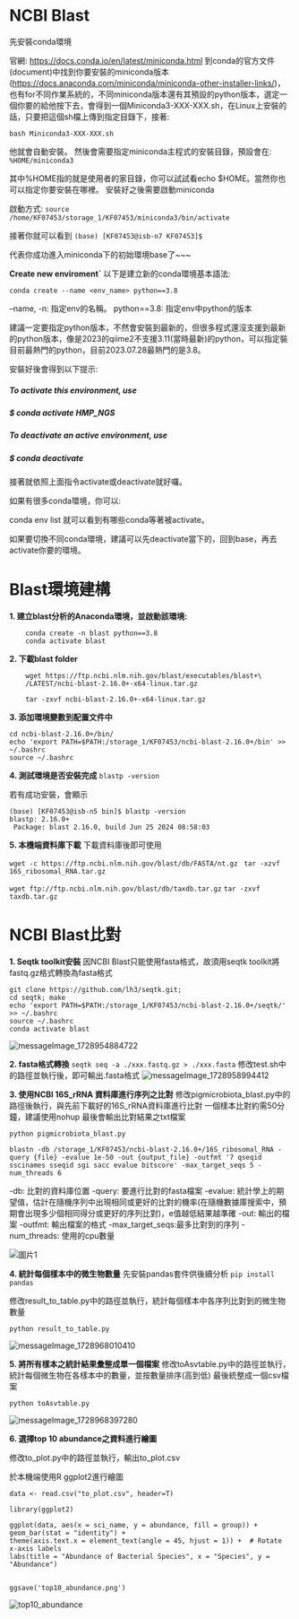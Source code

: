 # NCBI Blast
先安裝conda環境

官網: https://docs.conda.io/en/latest/miniconda.html
到conda的官方文件(document)中找到你要安裝的miniconda版本(https://docs.anaconda.com/miniconda/miniconda-other-installer-links/)，也有for不同作業系統的，不同miniconda版本還有其預設的python版本，選定一個你要的給他按下去，會得到一個Miniconda3-XXX-XXX.sh，在Linux上安裝的話，只要把這個sh檔上傳到指定目錄下，接著:

`bash Miniconda3-XXX-XXX.sh`

他就會自動安裝。
然後會需要指定miniconda主程式的安裝目錄，預設會在:
`%HOME/miniconda3`

其中%HOME指的就是使用者的家目錄，你可以試試看echo $HOME。當然你也可以指定你要安裝在哪裡。
安裝好之後需要啟動miniconda


啟動方式:
`source /home/KF07453/storage_1/KF07453/miniconda3/bin/activate`

接著你就可以看到
`(base) [KF07453@isb-n7 KF07453]$ `

代表你成功進入miniconda下的初始環境base了~~~


**Create new enviroment`**
以下是建立新的conda環境基本語法:

`conda create --name <env_name> python==3.8`

–name, -n: 指定env的名稱。
python==3.8: 指定env中python的版本

建議一定要指定python版本，不然會安裝到最新的，但很多程式還沒支援到最新的python版本，像是2023的qiime2不支援3.11(當時最新)的python，可以指定裝目前最熱門的python，目前2023.07.28最熱門的是3.8。

安裝好後會得到以下提示:

##### To activate this environment, use
#### #
#####     $ conda activate HMP_NGS
#### #
##### To deactivate an active environment, use
#### #
#####     $ conda deactivate


接著就依照上面指令activate或deactivate就好囉。

如果有很多conda環境，你可以:

conda env list
就可以看到有哪些conda等著被activate。

如果要切換不同conda環境，建議可以先deactivate當下的，回到base，再去activate你要的環境。



# Blast環境建構
**1. 建立blast分析的Anaconda環境，並啟動該環境:**
```
    conda create -n blast python==3.8
    conda activate blast
```

**2. 下載blast folder**
```
    wget https://ftp.ncbi.nlm.nih.gov/blast/executables/blast+\
    /LATEST/ncbi-blast-2.16.0+-x64-linux.tar.gz
    
    tar -zxvf ncbi-blast-2.16.0+-x64-linux.tar.gz
```

**3. 添加環境變數到配置文件中**
```
cd ncbi-blast-2.16.0+/bin/
echo 'export PATH=$PATH:/storage_1/KF07453/ncbi-blast-2.16.0+/bin' >> ~/.bashrc
source ~/.bashrc

```

**4. 測試環境是否安裝完成**
`blastp -version`

若有成功安裝，會顯示
```
(base) [KF07453@isb-n5 bin]$ blastp -version
blastp: 2.16.0+
 Package: blast 2.16.0, build Jun 25 2024 08:58:03
```


**5. 本機端資料庫下載**
下載資料庫後即可使用

`wget -c https://ftp.ncbi.nlm.nih.gov/blast/db/FASTA/nt.gz
`
`tar -xzvf 16S_ribosomal_RNA.tar.gz`

`wget ftp://ftp.ncbi.nlm.nih.gov/blast/db/taxdb.tar.gz`
`tar -zxvf taxdb.tar.gz`


# NCBI Blast比對

**1. Seqtk toolkit安裝**
因NCBI Blast只能使用fasta格式，故須用seqtk toolkit將fastq.gz格式轉換為fasta格式

```
git clone https://github.com/lh3/seqtk.git;
cd seqtk; make
echo 'export PATH=$PATH:/storage_1/KF07453/ncbi-blast-2.16.0+/seqtk/' >> ~/.bashrc
source ~/.bashrc
conda activate blast
```
![messageImage_1728954884722](https://hackmd.io/_uploads/rJjGfHjyyx.jpg)



**2. fasta格式轉換**
`seqtk seq -a ./xxx.fastq.gz > ./xxx.fasta`
修改test.sh中的路徑並執行後，即可輸出.fasta格式
![messageImage_1728958994412](https://hackmd.io/_uploads/r1nLG8iJ1l.jpg)


**3. 使用NCBI 16S_rRNA 資料庫進行序列之比對**
修改pigmicrobiota_blast.py中的路徑後執行，與先前下載好的16S_rRNA資料庫進行比對
一個樣本比對約需50分鐘，建議使用nohup
最後會輸出比對結果之txt檔案

`python pigmicrobiota_blast.py`

`blastn -db /storage_1/KF07453/ncbi-blast-2.16.0+/16S_ribosomal_RNA -query {file} -evalue 1e-50 -out {output_file} -outfmt '7 qseqid sscinames sseqid sgi sacc evalue bitscore' -max_target_seqs 5 -num_threads 6`

-db: 比對的資料庫位置
-query: 要進行比對的fasta檔案
-evalue: 統計學上的期望值，估計在隨機序列中出現相同或更好的比對的機率(在隨機數據庫搜索中，預期會出現多少個相同得分或更好的序列比對)，e值越低結果越準確
-out: 輸出的檔案
-outfmt: 輸出檔案的格式
-max_target_seqs:最多比對到的序列
-num_threads: 使用的cpu數量

![圖片1](https://hackmd.io/_uploads/BkxXkwsJkx.png)


**4. 統計每個樣本中的微生物數量**
先安裝pandas套件供後續分析
`pip install pandas`

修改result_to_table.py中的路徑並執行，統計每個樣本中各序列比對到的微生物數量

`python result_to_table.py`

![messageImage_1728968010410](https://hackmd.io/_uploads/SyXDSuikJx.jpg)


**5. 將所有樣本之統計結果彙整成單一個檔案**
修改toAsvtable.py中的路徑並執行，統計每個微生物在各樣本中的數量，並按數量排序(高到低)
最後統整成一個csv檔案

`python toAsvtable.py`

![messageImage_1728968397280](https://hackmd.io/_uploads/BkXJPOi11g.jpg)


**6. 選擇top 10 abundance之資料進行繪圖**

修改to_plot.py中的路徑並執行，輸出to_plot.csv

於本機端使用R ggplot2進行繪圖
```
data <- read.csv("to_plot.csv", header=T)

library(ggplot2)

ggplot(data, aes(x = sci_name, y = abundance, fill = group)) +
geom_bar(stat = "identity") +
theme(axis.text.x = element_text(angle = 45, hjust = 1)) +  # Rotate x-axis labels
labs(title = "Abundance of Bacterial Species", x = "Species", y = "Abundance")


ggsave('top10_abundance.png')
```
![top10_abundance](https://hackmd.io/_uploads/H1P0kKi11l.png)





